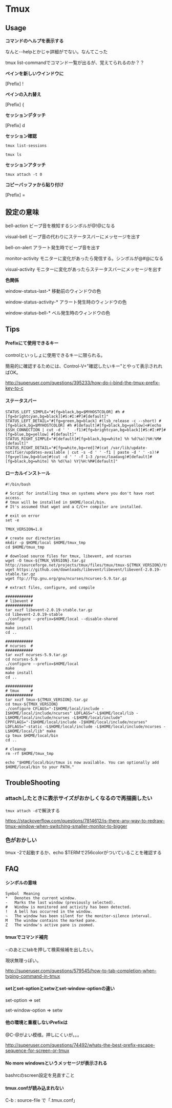 # Tmux


## Usage

**コマンドのヘルプを表示する**


なんと--helpとかじゃ詳細がでない。なんてこった

tmux list-commandでコマンド一覧が出るが、覚えてられるのか？？


**ペインを新しいウインドウに**

[Prefix] !


**ペインの入れ替え**

[Prefix] {


**セッションデタッチ**

[Prefix] d


**セッション確認**

`tmux list-sessions`

`tmux ls`


**セッションアタッチ**

`tmux attach -t 0`


**コピーバッファから貼り付け**

[Prefix] =


## 設定の意味

bell-action ビープ音を検知するシンボルが@!@になる

visual-bell ビープ音の代わりにステータスバーにメッセージを出す

bell-on-alert アラート発生時でビープ音を出す

monitor-activity モニターに変化があったら発信する。シンボルが@#@になる

visual-activity モニターに変化があったらステータスバーにメッセージを出す


**色関係**

window-status-last-* 移動前のウィンドウの色

window-status-activity-* アラート発生時のウィンドウの色

window-status-bell-* ベル発生時のウィンドウの色


## Tips

#### Prefixにて使用できるキー

controlといっしょに使用できるキーに限られる。

簡易的に確認するためには、Control-V+"確認したいキー"とやって表示されればOK。


http://superuser.com/questions/395233/how-do-i-bind-the-tmux-prefix-key-to-c


#### ステータスバー

~~~
STATUS_LEFT_SIMPLE="#[fg=black,bg=$MYHOSTCOLOR] #h #[fg=brightcyan,bg=black][#S:#I:#P]#[default]"
STATUS_LEFT_DETAIL="#[fg=green,bg=black] #(lsb_release -c --short) #[fg=black,bg=$MYHOSTCOLOR] #h #[default]#[fg=black,bg=yellow]<#(echo $SSH_CONNECTION | cut -d ' '  -f1)#[fg=brightcyan,bg=black][#S:#I:#P]#[fg=blue,bg=yellow] #[default]"
STATUS_RIGHT_SIMPLE="#[default]#[fg=black,bg=white] %h %d(%a)|%H:%M#[default]"
STATUS_RIGHT_DETAIL="#[fg=white,bg=red]?#(cat /var/lib/update-notifier/updates-available | cut -s -d ' ' -f1 | paste -d ' ' -s)!#[fg=yellow,bg=blue]#(cut -d ' ' -f 1-3 /proc/loadavg)#[default]#[fg=black,bg=white] %h %d(%a) %Y|%H:%M#[default]"
~~~

#### ローカルインストール

~~~
#!/bin/bash

# Script for installing tmux on systems where you don't have root access.
# tmux will be installed in $HOME/local/bin.
# It's assumed that wget and a C/C++ compiler are installed.

# exit on error
set -e

TMUX_VERSION=1.8

# create our directories
mkdir -p $HOME/local $HOME/tmux_tmp
cd $HOME/tmux_tmp

# download source files for tmux, libevent, and ncurses
wget -O tmux-${TMUX_VERSION}.tar.gz http://sourceforge.net/projects/tmux/files/tmux/tmux-${TMUX_VERSION}/tmux-${TMUX_VERSION}.tar.gz/download
wget https://github.com/downloads/libevent/libevent/libevent-2.0.19-stable.tar.gz
wget ftp://ftp.gnu.org/gnu/ncurses/ncurses-5.9.tar.gz

# extract files, configure, and compile

############
# libevent #
############
tar xvzf libevent-2.0.19-stable.tar.gz
cd libevent-2.0.19-stable
./configure --prefix=$HOME/local --disable-shared
make
make install
cd ..

############
# ncurses  #
############
tar xvzf ncurses-5.9.tar.gz
cd ncurses-5.9
./configure --prefix=$HOME/local
make
make install
cd ..

############
# tmux     #
############
tar xvzf tmux-${TMUX_VERSION}.tar.gz
cd tmux-${TMUX_VERSION}
./configure CFLAGS="-I$HOME/local/include -I$HOME/local/include/ncurses" LDFLAGS="-L$HOME/local/lib -L$HOME/local/include/ncurses -L$HOME/local/include"
CPPFLAGS="-I$HOME/local/include -I$HOME/local/include/ncurses" LDFLAGS="-static -L$HOME/local/include -L$HOME/local/include/ncurses -L$HOME/local/lib" make
cp tmux $HOME/local/bin
cd ..

# cleanup
rm -rf $HOME/tmux_tmp

echo "$HOME/local/bin/tmux is now available. You can optionally add $HOME/local/bin to your PATH."
~~~

## TroubleShooting

### attachしたときに表示サイズがおかしくなるので再描画したい

`tmux attach -d`で解決する

https://stackoverflow.com/questions/7814612/is-there-any-way-to-redraw-tmux-window-when-switching-smaller-monitor-to-bigger

### 色がおかしい

tmux -2で起動するか、echo $TERMで256colorがついていることを確認する


## FAQ

#### シンボルの意味

~~~
Symbol	Meaning
*	Denotes the current window.
-	Marks the last window (previously selected).
#	Window is monitored and activity has been detected.
!	A bell has occurred in the window.
~	The window has been silent for the monitor-silence interval.
M	The window contains the marked pane.
Z	The window's active pane is zoomed.
~~~

#### tmuxでコマンド補完

<prefix>-:のあとにtabを押して検索候補を出したい。


現状無理っぽい。


http://superuser.com/questions/579545/how-to-tab-completion-when-typing-command-in-tmux



#### setとset-optionとsetwとset-window-optionの違い

set-option        => set

set-window-option => setw


#### 他の環境と重複しないPrefixは

@C-@がよい模様。押しにくいが。。。


http://superuser.com/questions/74492/whats-the-best-prefix-escape-sequence-for-screen-or-tmux


#### No more windowsというメッセージが表示される

bashrcのscreen設定を見直すこと


#### tmux.confが読み込まれない

C-b : source-file で「.tmux.conf」

